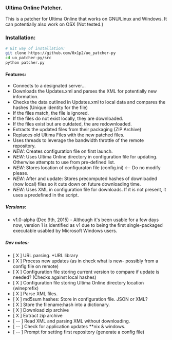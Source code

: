 ### Ultima Online Patcher.
This is a patcher for Ultima Online that works on GNU/Linux and Windows. It can potentially also work on OSX (Not tested.)

### Installation:
```bash
# Git way of installation:
git clone https://github.com/0x1p2/uo_patcher-py
cd uo_patcher-py/src
python patcher.py
```

#### Features:
+ Connects to a designated server...
+ Downloads the Updates.xml and parses the XML for potentially new information.
+ Checks the data outlined in Updates.xml to local data and compares the hashes (Unique identity for the file)
+ If the files match, the file is ignored.
+ If the files do not exist locally, they are downloaded.
+ If the files exist but are outdated, the are redownloaded.
+ Extracts the updated files from their packaging (ZIP Archive)
+ Replaces old Ultima Files with the new patched files.
+ Uses threads to leverage the bandwidth throttle of the remote repository.
+ *NEW*: Creates configuration file on first launch.
+ *NEW*: Uses Ultima Online directory in configuration file for updating. Otherwise attempts to use from pre-defined list.
+ *NEW*: Stores location of configuraton file (config.ini) <-- Do no modify please.
+ *NEW*: After and update: Stores precomputed hashes of downloaded (now local) files so it cuts down on future downloading time. 
+ *NEW*: Uses XML in configuration file for downloads. If it is not present, it uses a predefined in the script.


##### Versions:
+ v1.0-alpha (Dec 9th, 2015) - Although it's been usable for a few days now, version 1 is identified as v1 due to being the first single-packaged executable usabled by Microsoft Windows users.

##### Dev notes:
+ [ X ] URL parsing. *URL library
+ [ X ] Process new updates (as in check what is new- possibly from a config file on remote)
+ [ X ] Configuration file storing current version to compare if update is needed? (Checks against local hashes)
+ [ X ] Configuration file storing Ultima Online directory location (wineprefix)
+ [ X ] Parse XML files. 
+ [ X ] md5sum hashes: Store in configuration file. JSON or XML?
+ [ X ] Store the filename:hash into a dictionary.
+ [ X ] Download zip archive
+ [ X ] Extract zip archive
+ [ -- ] Read XML and parsing XML without downloading.
+ [ -- ] Check for application updates **nix & windows.
+ [ -- ] Prompt for setting first repository (generate a config file)

